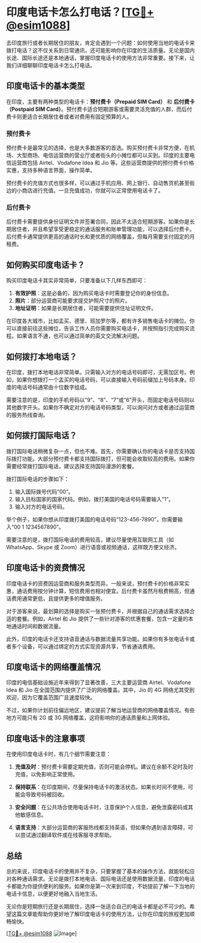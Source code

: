 # 印度电话卡怎么打电话？[[TG💪+ @esim1088](https://t.me/s/esim1088)]

去印度旅行或者长期居住的朋友，肯定会遇到一个问题：如何使用当地的电话卡来拨打电话？这不仅关系到日常通讯，还可能影响你在印度的生活质量。无论是国内长途、国际长途还是本地通话，掌握印度电话卡的使用方法非常重要。接下来，让我们详细聊聊印度电话卡怎么打电话。

## 印度电话卡的基本类型

在印度，主要有两种类型的电话卡：**预付费卡（Prepaid SIM Card）** 和 **后付费卡（Postpaid SIM Card）**。预付费卡适合短期游客或需要灵活充值的人群，而后付费卡则更适合长期居住者或者对费用有固定预算的人。

### 预付费卡

预付费卡是最常见的选择，也是大多数游客的首选。购买预付费卡非常方便，在机场、大型商场、电信运营商的营业厅或者街头的小摊位都可以买到。印度的主要电信运营商包括 Airtel、Vodafone Idea 和 Jio 等。这些运营商提供的预付费卡价格实惠，支持多种语言界面，操作简单。

预付费卡的充值方式也很多样，可以通过手机应用、网上银行、自动售货机甚至街边的小商店进行充值。一旦充值成功，你就可以正常使用电话卡了。

### 后付费卡

后付费卡需要提供身份证明文件并签署合同，因此不太适合短期游客。如果你是长期居住者，并且希望享受更稳定的通话服务和账单管理功能，可以选择后付费卡。后付费卡通常提供更高的通话时长和更优质的网络覆盖，但每月需要支付固定的月租费。

## 如何购买印度电话卡？

购买印度电话卡其实非常简单，只要准备以下几样东西即可：

1. **有效护照**：这是必备的，因为购买电话卡时需要登记你的身份信息。
2. **照片**：部分运营商可能要求提交护照尺寸的照片。
3. **地址证明**：如果是长期居住者，可能需要提供住址证明文件。

在印度各大城市，比如孟买、德里、班加罗尔等，都有许多销售电话卡的摊位。你可以直接前往这些摊位，告诉工作人员你需要购买电话卡，并按照指引完成购买流程。如果语言不通，也可以通过简单的英文交流解决问题。

## 如何拨打本地电话？

在印度，拨打本地电话非常简单。只需输入对方的电话号码即可，无需加区号。例如，如果你想拨打一个孟买的电话号码，可以直接输入号码前缀加上号码本身。印度的电话号码通常由十位数字组成。

需要注意的是，印度的手机号码以“9”、“8”、“7”或“6”开头，而固定电话号码则以其他数字开头。如果你不确定对方的电话号码类型，可以询问对方或者通过运营商的服务热线查询。

## 如何拨打国际电话？

拨打国际电话稍微复杂一点，但也不难。首先，你需要确认你的电话卡是否支持国际拨打功能。大部分预付费卡都支持国际拨打，但可能会收取较高的费用。如果你需要经常拨打国际电话，建议选择支持国际漫游的套餐。

拨打国际电话的步骤如下：

1. 输入国际拨号代码“00”。
2. 输入目标国家的国家代码。例如，拨打美国的电话号码需要输入“1”。
3. 输入对方的电话号码。

举个例子，如果你想从印度拨打美国的电话号码“123-456-7890”，你需要输入“00 1 1234567890”。

需要注意的是，拨打国际电话的费用较高，建议尽量使用互联网工具（如 WhatsApp、Skype 或 Zoom）进行语音或视频通话，这样既方便又经济。

## 印度电话卡的资费情况

印度电话卡的资费因运营商和服务类型而异。一般来说，预付费卡的价格非常实惠，通话费用按分钟计算，短信费用也相对便宜。后付费卡虽然月租费稍高，但通话费用通常更低，且提供更多的增值服务。

对于游客来说，最划算的选择是购买一张预付费卡，并根据自己的通话需求选择合适的套餐。例如，Airtel 和 Jio 提供了一些针对游客的优惠套餐，包含一定量的本地通话时间和数据流量。

此外，印度的电话卡还支持语音通话与数据流量共享功能。如果你有多张电话卡或者多个设备，可以通过绑定的方式实现资源共享，节省通话费用。

## 印度电话卡的网络覆盖情况

印度的电信基础设施近年来得到了显著改善，三大主要运营商 Airtel、Vodafone Idea 和 Jio 在全国范围内提供了广泛的网络覆盖。其中，Jio 的 4G 网络尤其受到欢迎，因为它覆盖范围广且速度较快。

不过，如果你计划前往偏远地区，建议提前了解当地运营商的网络覆盖情况。有些地方可能只有 2G 或 3G 网络覆盖，这将影响你的通话质量和上网体验。

## 印度电话卡的注意事项

在使用印度电话卡时，有几个细节需要注意：

1. **充值及时**：预付费卡需要定期充值，否则可能会停机。建议在余额不足时及时充值，以免影响正常使用。
   
2. **保持联系**：在印度期间，尽量保持电话卡的激活状态。如果长时间不使用，可能会导致号码被回收。

3. **安全问题**：在公共场合使用电话卡时，注意保护个人信息，避免泄露密码或其他敏感信息。

4. **语言支持**：大部分运营商的客服热线都支持英语，但如果你遇到语言障碍，可以尝试通过翻译软件或在线客服寻求帮助。

## 总结

总的来说，印度电话卡的使用并不复杂，只要掌握了基本的操作方法，就能轻松应对各种通话需求。无论是拨打本地电话、国际电话还是使用数据流量，印度的电话卡都能为你提供便利的服务。如果你是第一次来到印度，不妨提前了解一下当地的电话卡信息，以便更好地融入当地生活。

无论你是短期旅行还是长期居住，选择一张适合自己的电话卡都是必不可少的。希望这篇文章能帮助你更好地了解印度电话卡的使用方法，让你在印度的旅程更加顺畅愉快。

[[TG💪+ @esim1088](https://t.me/s/esim1088) ![Image](https://i.postimg.cc/4NQfJmqS/Snipaste-2025-05-13-00-14-12.png)]